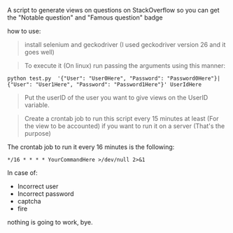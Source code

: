 A script to generate views on questions on StackOverflow so you can get the "Notable question" and "Famous question" badge

how to use:
> install selenium and geckodriver (I used geckodriver version 26 and it goes well)
 
> To execute it (On linux) run passing the arguments using this manner:

`python test.py  '{"User": "User0Here", "Password": "Password0Here"}|{"User": "User1Here", "Password": "Password1Here"}' UserIdHere`

> Put the userID of the user you want to give views on the UserID variable.

> Create a crontab job to run this script every 15 minutes at least (For the view to be accounted) if you want to run it on a server (That's the purpose)

The crontab job to run it every 16 minutes is the following:

```
*/16 * * * * YourCommandHere >/dev/null 2>&1
```

In case of:
- Incorrect user
- Incorrect password
- captcha
- fire

nothing is going to work, bye.
